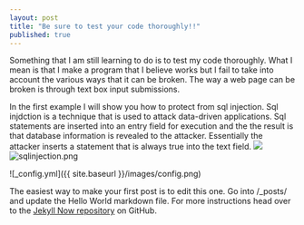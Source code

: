 ```yaml
---
layout: post
title: "Be sure to test your code thoroughly!!"
published: true
---
```

Something that I am still learning to do is to test my code thoroughly.  What I mean is that I make a program that I believe works but I fail to take into account the various ways that it can be broken.  The way a web page can be broken is through text box input submissions.

In the first example I will show you how to protect from sql injection.  Sql injdction is a technique that is used to attack data-driven applications. Sql statements are inserted into an entry field for execution and the the result is that database information is revealed to the attacker. Essentially the attacker inserts a statement that is always true into the text field.
![]({{site.baseurl}}/_posts/sqlinjection.png)![sqlinjection.png]({{site.baseurl}}/_posts/sqlinjection.png)



![_config.yml]({{ site.baseurl }}/images/config.png)

The easiest way to make your first post is to edit this one. Go into /_posts/ and update the Hello World markdown file. For more instructions head over to the [Jekyll Now repository](https://github.com/barryclark/jekyll-now) on GitHub.
